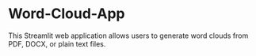 # Word-Cloud-App
This Streamlit web application allows users to generate word clouds from PDF, DOCX, or plain text files.
